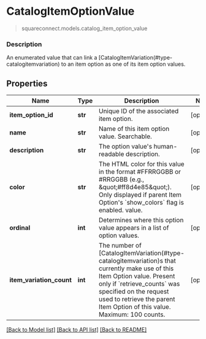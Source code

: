 # CatalogItemOptionValue
> squareconnect.models.catalog_item_option_value

### Description

An enumerated value that can link a [CatalogItemVariation(#type-catalogitemvariation) to an item option as one of its item option values.

## Properties
Name | Type | Description | Notes
------------ | ------------- | ------------- | -------------
**item_option_id** | **str** | Unique ID of the associated item option. | [optional] 
**name** | **str** | Name of this item option value. Searchable. | [optional] 
**description** | **str** | The option value&#39;s human-readable description. | [optional] 
**color** | **str** | The HTML color for this value in the format #FFRRGGBB or #RRGGBB (e.g., \&quot;#ff8d4e85\&quot;). Only displayed if parent Item Option&#39;s &#x60;show_colors&#x60; flag is enabled. value. | [optional] 
**ordinal** | **int** | Determines where this option value appears in a list of option values. | [optional] 
**item_variation_count** | **int** | The number of [CatalogItemVariation(#type-catalogitemvariation)s that currently make use of this Item Option value. Present only if &#x60;retrieve_counts&#x60; was specified on the request used to retrieve the parent Item Option of this value.  Maximum: 100 counts. | [optional] 

[[Back to Model list]](../README.md#documentation-for-models) [[Back to API list]](../README.md#documentation-for-api-endpoints) [[Back to README]](../README.md)


